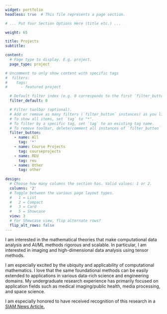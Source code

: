 ```yaml
---
widget: portfolio
headless: true  # This file represents a page section.

# ... Put Your Section Options Here (title etc.) ...

weight: 65

title: Projects
subtitle: 

content:
  # Page type to display. E.g. project.
  page_type: project

# Uncomment to only show content with specific tags
#  filters:
#    tags:
#      - featured project

  # Default filter index (e.g. 0 corresponds to the first `filter_button` instance below)
  filter_default: 0

  # Filter toolbar (optional).
  # Add or remove as many filters (`filter_button` instances) as you like.
  # To show all items, set `tag` to "*".
  # To filter by a specific tag, set `tag` to an existing tag name.
  # To remove toolbar, delete/comment all instances of `filter_button` below.
  filter_button:
    - name: All
      tag: '*'
    - name: Course Projects
      tag: courseprojects
    - name: REU
      tag: reu
    - name: Other
      tag: other
      
design:
  # Choose how many columns the section has. Valid values: 1 or 2.
  columns: '2'
  # Toggle between the various page layout types.
  #   1 = List
  #   2 = Compact  
  #   3 = Card
  #   5 = Showcase
  view: 3
  # For Showcase view, flip alternate rows?
  flip_alt_rows: false
---
```




I am interested in the mathematical theories that make computational data analysis and AI/ML methods rigorous and scalable. In particular, I am interested in imaging and high-dimensional data analysis using tensor methods. 

I am especially excited by the ubiquity and applicability of computational mathematics. I love that the same foundational methods can be easily extended to applications in various data-rich science and engineering domains. My undergraduate research experience has primarily focused on application fields such as medical imaging/public health, media processing, and space science. 

I am especially honored to have received recognition of this research in a [SIAM News Article.](https://sinews.siam.org/Details-Page/a-modified-watermarking-scheme-based-on-the-singular-value-decomposition)
